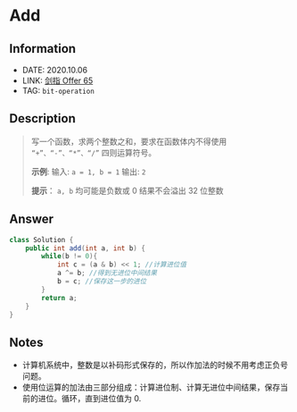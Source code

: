 # Add

## Information

- DATE: 2020.10.06
- LINK: [剑指 Offer 65](https://leetcode-cn.com/problems/bu-yong-jia-jian-cheng-chu-zuo-jia-fa-lcof/)
- TAG: `bit-operation`

## Description

> 写一个函数，求两个整数之和，要求在函数体内不得使用 `“+”、“-”、“*”、“/”` 四则运算符号。
>
> **示例**:
> 输入: `a = 1, b = 1`
> 输出: `2`
>
> **提示**：
> `a, b` 均可能是负数或 0
> 结果不会溢出 32 位整数

## Answer

```java
class Solution {
    public int add(int a, int b) {
        while(b != 0){
            int c = (a & b) << 1; //计算进位值
            a ^= b; //得到无进位中间结果
            b = c; //保存这一步的进位
        }
        return a;
    }
}
```

## Notes

- 计算机系统中，整数是以补码形式保存的，所以作加法的时候不用考虑正负号问题。
- 使用位运算的加法由三部分组成：计算进位制、计算无进位中间结果，保存当前的进位。循环，直到进位值为 0.

